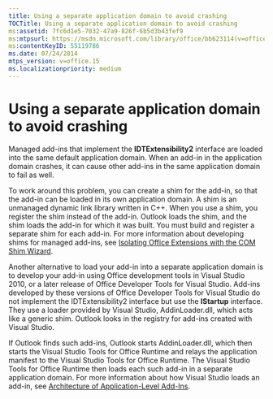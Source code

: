 ```yaml
---
title: Using a separate application domain to avoid crashing
TOCTitle: Using a separate application domain to avoid crashing
ms:assetid: 7fc6d1e5-7032-47a9-826f-6b5d3b43fef9
ms:mtpsurl: https://msdn.microsoft.com/library/office/bb623114(v=office.15)
ms:contentKeyID: 55119786
ms.date: 07/24/2014
mtps_version: v=office.15
ms.localizationpriority: medium
---
```


# Using a separate application domain to avoid crashing

Managed add-ins that implement the **IDTExtensibility2** interface are loaded into the same default application domain. When an add-in in the application domain crashes, it can cause other add-ins in the same application domain to fail as well.

To work around this problem, you can create a shim for the add-in, so that the add-in can be loaded in its own application domain. A shim is an unmanaged dynamic link library written in C++. When you use a shim, you register the shim instead of the add-in. Outlook loads the shim, and the shim loads the add-in for which it was built. You must build and register a separate shim for each add-in. For more information about developing shims for managed add-ins, see [Isolating Office Extensions with the COM Shim Wizard](https://go.microsoft.com/fwlink/?linkid=89109).

Another alternative to load your add-in into a separate application domain is to develop your add-in using Office development tools in Visual Studio 2010, or a later release of Office Developer Tools for Visual Studio. Add-ins developed by these versions of Office Developer Tools for Visual Studio do not implement the IDTExtensibility2 interface but use the **IStartup** interface. They use a loader provided by Visual Studio, AddinLoader.dll, which acts like a generic shim. Outlook looks in the registry for add-ins created with Visual Studio. 

If Outlook finds such add-ins, Outlook starts AddinLoader.dll, which then starts the Visual Studio Tools for Office Runtime and relays the application manifest to the Visual Studio Tools for Office Runtime. The Visual Studio Tools for Office Runtime then loads each such add-in in a separate application domain. For more information about how Visual Studio loads an add-in, see [Architecture of Application-Level Add-Ins](https://msdn.microsoft.com/library/bb386298\(v=office.15\)).

